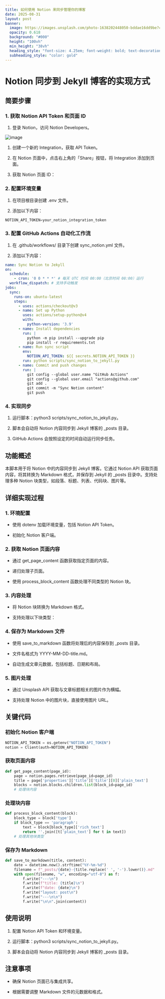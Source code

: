```yaml
---
title: 如何使用 Notion 来同步管理你的博客
date: 2025-08-31
layout: post
banner:
  image: https://images.unsplash.com/photo-1638202448050-bddae16dd9be?crop=entropy&cs=tinysrgb&fit=max&fm=jpg&ixid=M3w2OTIwMzJ8MHwxfHJhbmRvbXx8fHx8fHx8fDE3NTY2MzU1NDl8&ixlib=rb-4.1.0&q=80&w=1080
  opacity: 0.618
  background: "#000"
  height: "100vh"
  min_height: "38vh"
  heading_style: "font-size: 4.25em; font-weight: bold; text-decoration: underline"
  subheading_style: "color: gold"
---
```


# Notion 同步到 Jekyll 博客的实现方式

## 简要步骤

### 1. 获取 Notion API Token 和页面 ID

1. 登录 Notion，访问 Notion Developers。

![image](https://prod-files-secure.s3.us-west-2.amazonaws.com/a7a0cc5a-89b9-4cda-8686-1fba0ca52f40/d19c1afe-dea5-4312-9333-786b0ba83054/image.png?X-Amz-Algorithm=AWS4-HMAC-SHA256&X-Amz-Content-Sha256=UNSIGNED-PAYLOAD&X-Amz-Credential=ASIAZI2LB466WWNZ4PAP%2F20250831%2Fus-west-2%2Fs3%2Faws4_request&X-Amz-Date=20250831T101909Z&X-Amz-Expires=3600&X-Amz-Security-Token=IQoJb3JpZ2luX2VjEI3%2F%2F%2F%2F%2F%2F%2F%2F%2F%2FwEaCXVzLXdlc3QtMiJHMEUCIQDLojFrqqe01rpbGmWL%2FgFiOg0pq6y%2B%2BGGAOuH50QSZbgIgWH6OUAc%2FDFQbsOPj667T8PPW8517wo5NU5lHsH%2FlQbkqiAQI5v%2F%2F%2F%2F%2F%2F%2F%2F%2F%2FARAAGgw2Mzc0MjMxODM4MDUiDPRk1OhjGZ4TjguMhCrcA2G%2B4vNx5wrRdR41LCdPWGFsaiYTjZfv6uJFe6H%2F1duQJNvwrxETTNrb1h1xQjsq6U5sZK9igk0gtINKWOBFxpEeaWVjuA54GI%2Fvv9EgLztzGo3bouVbz%2BUP088LvQoUnl3zKQIerGIhKYR4EV3B5ROGGRbmaCfuaP1jRRU0e9C3oxsQ7pU1kR8YC62bgd%2FC4DuNt1NmiUCAEeJt3dPD5V2xSkzQRGME8vZ%2FLUTymXvAqwMBg9HHtZ81%2BLZYlyKw0bgrmx3uu%2F37NsFto97cz8aNRdrLwfUMMyboiTeos6kE5L7Vf5973Sr4EmCoCqScJGBr0NlZ6oVWtNDU7VLR1dNKk08MikMlzErLG8SxbC1d53ikg3L5xIVjoDE7%2B3G%2FEah90p6c4%2B2ooUPAXMN6A9EX%2Fd3OsATibc43IB62EKIzFELtbVZQTnX51XYPyWL%2FvPl4gh0DYcaZtjpbUBN51N0g2G%2FveAi2vMqDpQWQiCuvt8sHvB2Auhn3fVLJegERGXDxGEEcNbtkvjZkctVO2xa0juHcJeqy7U87PaHjkSA2o8vvI8hppYeav7hvzNs%2Bie7XcAVq7H2Sbzp6OvHnK3eJEt0HyK43%2B5MYBI1T05r1ATA6G8BOozutpmD7MLquz8UGOqUBLduxIAyIMDIGgj13ZGkf2AFwQwT%2F2oRmDJ13dw8v3n8gd1VZEAai%2Bf7F0ct9bw8MLIN60cMahQv50qY3wR476cG0dviOQlzq8kUVxXbHPOaLjAn4gp%2BsUScx6NuX7GtkBmuBYaRhAxY0x2Qim6zh0qIBc0FkP70%2FBTF34gQcjpwCSVnHP5wMnK1x8F6NZrHElr8evWwV5qeXnSUCJcV7esnB37bu&X-Amz-Signature=c442ce20893aaadcb6f39cb7f88d87470a203220fe3fc47eacba29f625945259&X-Amz-SignedHeaders=host&x-amz-checksum-mode=ENABLED&x-id=GetObject)

1. 创建一个新的 Integration，获取 API Token。

1. 在 Notion 页面中，点击右上角的「Share」按钮，将 Integration 添加到页面。

1. 获取 Notion 页面 ID：


### 2. 配置环境变量

1. 在项目根目录创建 .env 文件。

1. 添加以下内容：

```javascript
NOTION_API_TOKEN=your_notion_integration_token
```

### 3. 配置 GitHub Actions 自动化工作流

1. 在 .github/workflows/ 目录下创建 sync_notion.yml 文件。

1. 添加以下内容：

```yaml
name: Sync Notion to Jekyll
on:
  schedule:
    - cron: '0 0 * * *' # 每天 UTC 时间 00:00（北京时间 08:00）运行
  workflow_dispatch: # 支持手动触发
jobs:
  sync:
    runs-on: ubuntu-latest
    steps:
      - uses: actions/checkout@v3
      - name: Set up Python
        uses: actions/setup-python@v4
        with:
          python-version: '3.9'
      - name: Install dependencies
        run: |
          python -m pip install --upgrade pip
          pip install -r requirements.txt
      - name: Run sync script
        env:
          NOTION_API_TOKEN: ${{ secrets.NOTION_API_TOKEN }}
        run: python scripts/sync_notion_to_jekyll.py
      - name: Commit and push changes
        run: |
          git config --global user.name "GitHub Actions"
          git config --global user.email "actions@github.com"
          git add .
          git commit -m "Sync Notion content"
          git push
```

### 4. 实现同步

1. 运行脚本：python3 scripts/sync_notion_to_jekyll.py。

1. 脚本会自动将 Notion 内容同步到 Jekyll 博客的 _posts 目录。

1. GitHub Actions 会按照设定的时间自动运行同步任务。

## 功能概述

本脚本用于将 Notion 中的内容同步到 Jekyll 博客。它通过 Notion API 获取页面内容，将其转换为 Markdown 格式，并保存到 Jekyll 的 _posts 目录中。支持处理多种 Notion 块类型，如段落、标题、列表、代码块、图片等。

## 详细实现过程

### 1. 环境配置

- 使用 dotenv 加载环境变量，包括 Notion API Token。

- 初始化 Notion 客户端。

### 2. 获取 Notion 页面内容

- 通过 get_page_content 函数获取指定页面的内容。

- 递归处理子页面。

- 使用 process_block_content 函数处理不同类型的 Notion 块。

### 3. 内容处理

- 将 Notion 块转换为 Markdown 格式。

- 支持处理以下块类型：


### 4. 保存为 Markdown 文件

- 使用 save_to_markdown 函数将处理后的内容保存到 _posts 目录。

- 文件名格式为 YYYY-MM-DD-title.md。

- 自动生成文章元数据，包括标题、日期和布局。

### 5. 图片处理

- 通过 Unsplash API 获取与文章标题相关的图片作为横幅。

- 支持处理 Notion 中的图片块，直接使用图片 URL。

## 关键代码

### 初始化 Notion 客户端

```python
NOTION_API_TOKEN = os.getenv("NOTION_API_TOKEN")
notion = Client(auth=NOTION_API_TOKEN)
```

### 获取页面内容

```python
def get_page_content(page_id):
    page = notion.pages.retrieve(page_id=page_id)
    title = page['properties']['title']['title'][0]['plain_text']
    blocks = notion.blocks.children.list(block_id=page_id)
    # 处理块内容
```

### 处理块内容

```python
def process_block_content(block):
    block_type = block['type']
    if block_type == 'paragraph':
        text = block[block_type]['rich_text']
        return ''.join([t['plain_text'] for t in text])
    # 处理其他块类型
```

### 保存为 Markdown

```python
def save_to_markdown(title, content):
    date = datetime.now().strftime("%Y-%m-%d")
    filename = f"_posts/{date}-{title.replace(' ', '-').lower()}.md"
    with open(filename, "w", encoding="utf-8") as f:
        f.write("---\n")
        f.write(f"title: {title}\n")
        f.write(f"date: {date}\n")
        f.write("layout: post\n")
        f.write("---\n\n")
        f.write("\n\n".join(content))
```

## 使用说明

1. 配置 Notion API Token 和环境变量。

1. 运行脚本：python3 scripts/sync_notion_to_jekyll.py。

1. 脚本会自动将 Notion 内容同步到 Jekyll 博客的 _posts 目录。

## 注意事项

- 确保 Notion 页面已与集成共享。

- 根据需要调整 Markdown 文件的元数据和格式。